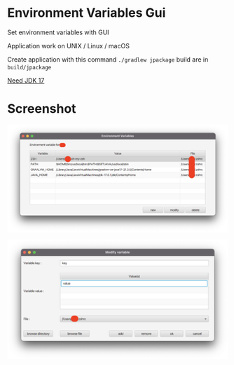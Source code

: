 # Environment Variables Gui
Set environment variables with GUI

Application work on UNIX / Linux / macOS

Create application with this command `./gradlew jpackage`
build are in `build/jpackage`

[Need JDK 17](https://www.oracle.com/java/technologies/downloads/)

# Screenshot
![Alt text](screenshot_1.png "Main menu")

![Alt text](screenshot_2.png "Environment variable editor")